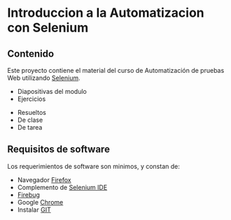 # Introduccion a la Automatizacion con Selenium
## Contenido
 Este proyecto contiene el material del curso de Automatización de pruebas Web utilizando [Selenium](http://seleniumhq.org).  

* Diapositivas del modulo
* Ejercicios
 - Resueltos
 - De clase
 - De tarea

## Requisitos de software
Los requerimientos de software son minimos, y constan de:

* Navegador [Firefox](https://ftp.mozilla.org/pub/firefox/releases/53.0.3/)
* Complemento de [Selenium IDE](https://addons.mozilla.org/en-US/firefox/addon/selenium-ide/)
* [Firebug](https://addons.mozilla.org/en-US/firefox/addon/firebug/)
* Google [Chrome](https://www.google.com/chrome/browser/features.html)
* Instalar [GIT](https://git-scm.com/book/es/v1/Empezando-Instalando-Git)
